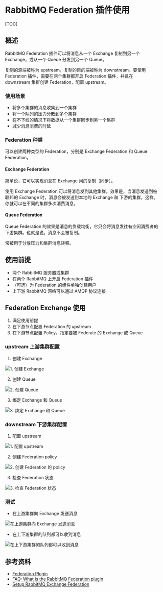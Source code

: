 # RabbitMQ Federation 插件使用

[TOC]

## 概述

RabbitMQ Federation 插件可以将消息从一个 Exchange 复制到另一个 Exchange，或从一个 Queue 分发到另一个 Queue。

复制的源端被称为 upstream，复制的目的端被称为 downstream。要使用 Federation 插件，需要在两个集群都开启 Federation 插件，并且在 downstream 集群创建 Federation，配置 upstream。

### 使用场景

* 将多个集群的消息收集到一个集群
* 将一个队列的压力分散到多个集群
* 在不下线的情况下将数据从一个集群同步到另一个集群
* 减少消息消费的时延

### Federation 种类

可以创建两种类型的 Federation，分别是 Exchange Federation 和 Queue Federation。

#### Exchange Federation

简单说，它可以实现消息在 Exchange 间的复制（同步）。

使用 Exchange Federation 可以将消息发到其他集群。效果是，当消息发送到被联邦的 Exchange 时，消息会被发送到本地的 Exchange 和 下游的集群。这样，你就可以在不同的集群多次消费消息。

#### Queue Federation

Queue Federation 的效果是消息的负载均衡，它只会将消息发往有空闲消费者的下游集群。也就是说，消息不会被复制。

常被用于分散压力和集群消息转移。

## 使用前提

* 两个 RabbitMQ 服务器或集群
* 在两个 RabbitMQ 上开启 Federation 插件
* （可选）为 Federation 的组件单独创建用户
* 上下游 RabbitMQ 网络可以通过 AMQP 协议连接

## Federation Exchange 使用

1. 满足使用前提
2. 在下游节点配置 Federation 的 upstream
3. 在下游节点配置 Policy，指定要被 Federate 的 Exchange 或 Queue

### upstream 上游集群配置

1. 创建 Exchange

![1. 创建 Exchange](https://scarb-images.oss-cn-hangzhou.aliyuncs.com/img/202203111245154.png)

2. 创建 Queue

![2. 创建 Queue](https://scarb-images.oss-cn-hangzhou.aliyuncs.com/img/202203111250015.png)

3. 绑定 Exchange 和 Queue

![3. 绑定 Exchange 和 Queue](https://scarb-images.oss-cn-hangzhou.aliyuncs.com/img/202203111250347.png)

### downstream 下游集群配置

1. 配置 upstream

![1. 配置 upstream](https://scarb-images.oss-cn-hangzhou.aliyuncs.com/img/202203111251414.png)

2. 创建 Federation policy

![2. 创建 Federation 的 policy](https://scarb-images.oss-cn-hangzhou.aliyuncs.com/img/202203111251457.png)

3. 检查 Federation 状态

![3. 检查 Federation 状态](https://scarb-images.oss-cn-hangzhou.aliyuncs.com/img/202203111251640.png)

### 测试

* 在上游集群向 Exchange 发送消息

![在上游集群向 Exchange 发送消息](https://scarb-images.oss-cn-hangzhou.aliyuncs.com/img/202203111251635.png)

* 在上下游集群的队列都可以收到消息

![在上下游集群的队列都可以收到消息](https://scarb-images.oss-cn-hangzhou.aliyuncs.com/img/202203111252460.png)

## 参考资料

* [Federation Plugin](https://www.rabbitmq.com/federation.html)
* [FAQ: What is the RabbitMQ Federation plugin](https://www.cloudamqp.com/blog/faq-what-is-the-rabbitmq-federation-plugin.html)
* [Setup RabbitMQ Exchange Federation](https://jee-appy.blogspot.com/2018/08/setup-rabbitmq-exchange-federation.html)
